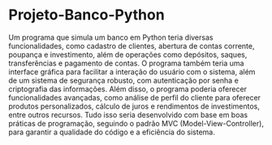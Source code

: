 # Projeto-Banco-Python
 Um programa que simula um banco em Python teria diversas funcionalidades, como cadastro de clientes, abertura de contas corrente, poupança e investimento, além de operações como depósitos, saques, transferências e pagamento de contas.  O programa também teria uma interface gráfica para facilitar a interação do usuário com o sistema, além de um sistema de segurança robusto, com autenticação por senha e criptografia das informações.  Além disso, o programa poderia oferecer funcionalidades avançadas, como análise de perfil do cliente para oferecer produtos personalizados, cálculo de juros e rendimentos de investimentos, entre outros recursos. Tudo isso seria desenvolvido com base em boas práticas de programação, seguindo o padrão MVC (Model-View-Controller), para garantir a qualidade do código e a eficiência do sistema.
